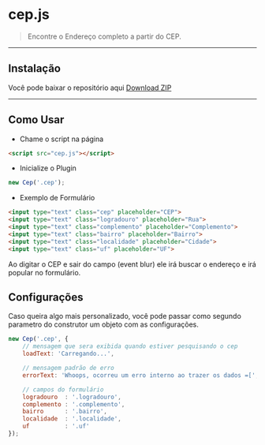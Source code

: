 # cep.js

> Encontre o Endereço completo a partir do CEP.

----
## Instalação
Você pode baixar o repositório aqui [Download ZIP](https://github.com/modugno/cep.js/archive/master.zip)

----
## Como Usar
* Chame o script na página

```html
<script src="cep.js"></script>
```

* Inicialize o Plugin

```javascript
new Cep('.cep');
```

* Exemplo de Formulário
```html
<input type="text" class="cep" placeholder="CEP">
<input type="text" class="logradouro" placeholder="Rua">
<input type="text" class="complemento" placeholder="Complemento">
<input type="text" class="bairro" placeholder="Bairro">
<input type="text" class="localidade" placeholder="Cidade">
<input type="text" class="uf" placeholder="UF">
```

Ao digitar o CEP e sair do campo (event blur) ele irá buscar o endereço e irá popular no formulário.
## Configurações
Caso queira algo mais personalizado, você pode passar como segundo parametro do construtor um objeto com as configurações.
```javascript
new Cep('.cep', {
	// mensagem que sera exibida quando estiver pesquisando o cep
	loadText: 'Carregando...',

	// mensagem padrão de erro
	errorText: 'Whoops, ocorreu um erro interno ao trazer os dados =[',

	// campos do formulário
	logradouro  : '.logradouro',
	complemento : '.complemento',
	bairro      : '.bairro',
	localidade  : '.localidade',
	uf          : '.uf'
});
```

